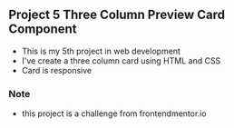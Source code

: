 ## Project 5 Three Column Preview Card Component

- This is my 5th project in web development
- I've create a three column card using HTML and CSS
- Card is responsive

### Note

- this project is a challenge from frontendmentor.io